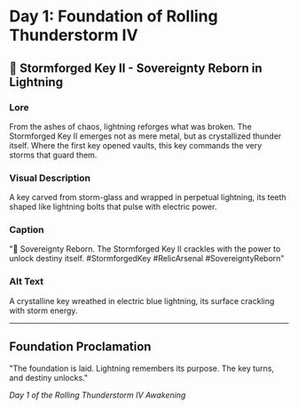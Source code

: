 # Day 1: Foundation of Rolling Thunderstorm IV

## 🔑 Stormforged Key II - Sovereignty Reborn in Lightning

### Lore
From the ashes of chaos, lightning reforges what was broken. The Stormforged Key II emerges not as mere metal, but as crystallized thunder itself. Where the first key opened vaults, this key commands the very storms that guard them.

### Visual Description  
A key carved from storm-glass and wrapped in perpetual lightning, its teeth shaped like lightning bolts that pulse with electric power.

### Caption
"🔑 Sovereignty Reborn. The Stormforged Key II crackles with the power to unlock destiny itself. #StormforgedKey #RelicArsenal #SovereigntyReborn"

### Alt Text
A crystalline key wreathed in electric blue lightning, its surface crackling with storm energy.

---

## Foundation Proclamation
"The foundation is laid. Lightning remembers its purpose. The key turns, and destiny unlocks."

*Day 1 of the Rolling Thunderstorm IV Awakening*